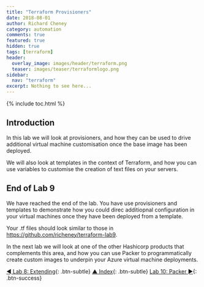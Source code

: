 ```yaml
---
title: "Terraform Provisioners"
date: 2018-08-01
author: Richard Cheney
category: automation
comments: true
featured: true
hidden: true
tags: [terraform]
header:
  overlay_image: images/header/terraform.png
  teaser: images/teaser/terraformlogo.png
sidebar:
  nav: "terraform"
excerpt: Nothing to see here...
---
```


{% include toc.html %}

## Introduction

In this lab we will look at provisioners, and how they can be used to drive additional virtual machine customisation once the base image has been deployed.

We will also look at templates in the context of Terraform, and how you can use variables to customise the creation of text files on your servers.

## End of Lab 9

We have reached the end of the lab. You have use provisioners and templates to demonstrate how you could direc additiopnal configuration in your virtual machines once they have been deployed from a template.

Your .tf files should look similar to those in <https://github.com/richeney/terraform-lab9>.

In the next lab we will look at one of the other Hashicorp products that complements this area, and how you can use Packer to programmatically create custom images to underpin your Azure virtual machine deployments.

[◄ Lab 8: Extending](../lab8){: .btn-subtle} [▲ Index](../#labs){: .btn-subtle} [Lab 10: Packer ►](../lab10){: .btn-success}

